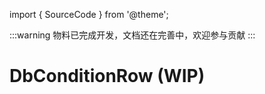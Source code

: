 import { SourceCode } from '@theme';

:::warning
物料已完成开发，文档还在完善中，欢迎参与贡献
:::

# DbConditionRow (WIP)

<SourceCode href="https://github.com/bytedance/flowgram.ai/tree/main/packages/materials/form-materials/src/components/db-condition-row" />
